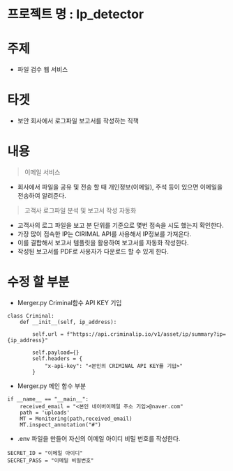 # 프로젝트 명 : Ip_detector 

# 주제
- 파일 검수 웹 서비스

# 타겟
- 보안 회사에서 로그파일 보고서를 작성하는 직책
# 내용
> 이메일 서비스
-  회사에서 파일을 공유 및 전송 할 때 개인정보(이메일), 주석 등이 있으면 이메일을 전송하여 알려준다.

> 고객사 로그파일 분석 및 보고서 작성 자동화
- 고객사의 로그 파일을 보고 분 단위를 기준으로 몇번 접속을 시도 했는지 확인한다.
- 가장 많이 접속한 IP는 CIRIMAL API를 사용해서 IP정보를 가져온다.
- 이를 결합해서 보고서 템플릿을 활용하여 보고서를 자동화 작성한다.
- 작성된 보고서를 PDF로 사용자가 다운로드 할 수 있게 한다.

# 수정 할 부분
- Merger.py Criminal함수  API KEY 기입
``` 
class Criminal:
    def __init__(self, ip_address):
        
        self.url = f"https://api.criminalip.io/v1/asset/ip/summary?ip={ip_address}"

        self.payload={}
        self.headers = {
            "x-api-key": "<본인의 CRIMINAL API KEY를 기입>"
        }
```

- Merger.py 메인 함수 부분
```
if __name__ == "__main__":
    received_email = "<본인 네이버이메일 주소 기입>@naver.com"
    path = 'uploads'
    MT = Monitering(path,received_email)
    MT.inspect_annotation("#")
```

- .env 파일을 만들어 자신의 이메일 아이디 비밀 번호를 작성한다.
```
SECRET_ID = "이메일 아이디"
SECRET_PASS = "이메일 비밀번호"
```
